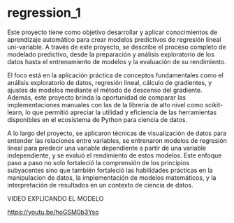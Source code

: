 # regression_1

Este proyecto tiene como objetivo desarrollar y aplicar conocimientos de aprendizaje automático para crear modelos predictivos de regresión lineal uni-variable. A través de este proyecto, se describe el proceso completo de modelado predictivo, desde la preparación y análisis exploratorio de los datos hasta el entrenamiento de modelos y la evaluación de su rendimiento.

El foco está en la aplicación práctica de conceptos fundamentales como el análisis exploratorio de datos, regresión lineal, cálculo de gradientes, y ajustes de modelos mediante el método de descenso del gradiente. Además, este proyecto brinda la oportunidad de comparar las implementaciones manuales con las de la librería de alto nivel como scikit-learn, lo que permitió apreciar la utilidad y eficiencia de las herramientas disponibles en el ecosistema de Python para ciencia de datos.

A lo largo del proyecto, se aplicaron técnicas de visualización de datos para entender las relaciones entre variables, se entrenaron modelos de regresión lineal para predecir una variable dependiente a partir de una variable independiente, y se evaluó el rendimiento de estos modelos. Este enfoque paso a paso no solo fortaleció la comprensión de los principios subyacentes sino que también fortaleció las habilidades prácticas en la manipulacion de datos, la implementación de modelos matemáticos, y la interpretación de resultados en un contexto de ciencia de datos.

VIDEO EXPLICANDO EL MODELO

https://youtu.be/hoGSM0b3Yso
